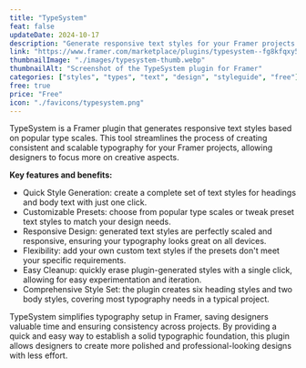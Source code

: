 ```yaml
---
title: "TypeSystem"
feat: false
updateDate: 2024-10-17
description: "Generate responsive text styles for your Framer projects in one click."
link: "https://www.framer.com/marketplace/plugins/typesystem--fg8kfqxy5jp1stoodoxrlqcy5/?via=julesvcode"
thumbnailImage: "./images/typesystem-thumb.webp"
thumbnailAlt: "Screenshot of the TypeSystem plugin for Framer"
categories: ["styles", "types", "text", "design", "styleguide", "free"]
free: true
price: "Free"
icon: "./favicons/typesystem.png"
---
```


TypeSystem is a Framer plugin that generates responsive text styles based on popular type scales. This tool streamlines the process of creating consistent and scalable typography for your Framer projects, allowing designers to focus more on creative aspects.

<b>Key features and benefits:</b>

- Quick Style Generation: create a complete set of text styles for headings and body text with just one click.
- Customizable Presets: choose from popular type scales or tweak preset text styles to match your design needs.
- Responsive Design: generated text styles are perfectly scaled and responsive, ensuring your typography looks great on all devices.
- Flexibility: add your own custom text styles if the presets don't meet your specific requirements.
- Easy Cleanup: quickly erase plugin-generated styles with a single click, allowing for easy experimentation and iteration.
- Comprehensive Style Set: the plugin creates six heading styles and two body styles, covering most typography needs in a typical project.

TypeSystem simplifies typography setup in Framer, saving designers valuable time and ensuring consistency across projects. By providing a quick and easy way to establish a solid typographic foundation, this plugin allows designers to create more polished and professional-looking designs with less effort.